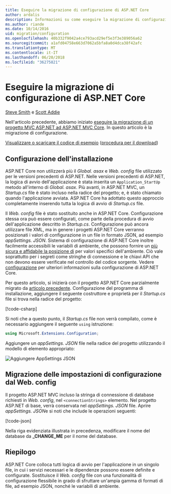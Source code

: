 ```yaml
---
title: Eseguire la migrazione di configurazione di ASP.NET Core
author: ardalis
description: Informazioni su come eseguire la migrazione di configurazione da un progetto ASP.NET MVC per un progetto ASP.NET MVC di base.
ms.author: riande
ms.date: 10/14/2016
uid: migration/configuration
ms.openlocfilehash: 40b332f9042a4ce793acd29ef5e3f3e389056a62
ms.sourcegitcommit: a1afd04758e663d7062a5bfa8a0d4dca38f42afc
ms.translationtype: MT
ms.contentlocale: it-IT
ms.lasthandoff: 06/20/2018
ms.locfileid: "36275821"
---
```

# <a name="migrate-configuration-to-aspnet-core"></a>Eseguire la migrazione di configurazione di ASP.NET Core

[Steve Smith](https://ardalis.com/) e [Scott Addie](https://scottaddie.com)

Nell'articolo precedente, abbiamo iniziato [eseguire la migrazione di un progetto MVC ASP.NET ad ASP.NET MVC Core](xref:migration/mvc). In questo articolo è la migrazione di configurazione.

[Visualizzare o scaricare il codice di esempio](https://github.com/aspnet/Docs/tree/master/aspnetcore/migration/configuration/samples) ([procedura per il download](xref:tutorials/index#how-to-download-a-sample))

## <a name="setup-configuration"></a>Configurazione dell'installazione

ASP.NET Core non utilizzerà più il *Global. asax* e *Web. config* file utilizzato per le versioni precedenti di ASP.NET. Nelle versioni precedenti di ASP.NET, la logica di avvio dell'applicazione è stata inserita un `Application_StartUp` metodo all'interno di *Global. asax*. Più avanti, in ASP.NET MVC, un *Startup.cs* file è stato incluso nella radice del progetto; e, è stato chiamato quando l'applicazione avviata. ASP.NET Core ha adottato questo approccio completamente inserendo tutta la logica di avvio di *Startup.cs* file.

Il *Web. config* file è stato sostituito anche in ASP.NET Core. Configurazione stessa ora può essere configurati, come parte della procedura di avvio dell'applicazione descritto in *Startup.cs*. Configurazione può ancora utilizzare file XML, ma in genere i progetti ASP.NET Core verranno posizionati i valori di configurazione in un file in formato JSON, ad esempio *appSettings. JSON*. Sistema di configurazione di ASP.NET Core inoltre facilmente accessibili le variabili di ambiente, che possono fornire un [più sicura e affidabile la posizione di](xref:security/app-secrets) per valori specifici dell'ambiente. Ciò vale soprattutto per i segreti come stringhe di connessione e le chiavi API che non devono essere verificate nel controllo del codice sorgente. Vedere [configurazione](xref:fundamentals/configuration/index) per ulteriori informazioni sulla configurazione di ASP.NET Core.

Per questo articolo, si inizierà con il progetto ASP.NET Core parzialmente migrato da [articolo precedente](xref:migration/mvc). Configurazione del programma di installazione, aggiungere il seguente costruttore e proprietà per il *Startup.cs* file si trova nella radice del progetto:

[!code-csharp[](configuration/samples/WebApp1/src/WebApp1/Startup.cs?range=11-16)]

Si noti che a questo punto, il *Startup.cs* file non verrà compilato, come è necessario aggiungere il seguente `using` istruzione:

```csharp
using Microsoft.Extensions.Configuration;
```

Aggiungere un *appSettings. JSON* file nella radice del progetto utilizzando il modello di elemento appropriato:

![Aggiungere AppSettings JSON](configuration/_static/add-appsettings-json.png)

## <a name="migrate-configuration-settings-from-webconfig"></a>Migrazione delle impostazioni di configurazione dal Web. config

Il progetto ASP.NET MVC incluso la stringa di connessione di database richiesti in *Web. config*, nel `<connectionStrings>` elemento. Nel progetto ASP.NET di base, verrà conservata nel *appSettings. JSON* file. Aprire *appSettings. JSON*e si noti che include le operazioni seguenti:

[!code-json[](../migration/configuration/samples/WebApp1/src/WebApp1/appsettings.json?highlight=4)]

Nella riga evidenziata illustrata in precedenza, modificare il nome del database da **_CHANGE_ME** per il nome del database.

## <a name="summary"></a>Riepilogo

ASP.NET Core colloca tutti logica di avvio per l'applicazione in un singolo file, in cui i servizi necessari e le dipendenze possono essere definite e configurate. Sostituisce il *Web. config* file con una funzionalità di configurazione flessibile in grado di sfruttare un'ampia gamma di formati di file, ad esempio JSON, nonché le variabili di ambiente.
